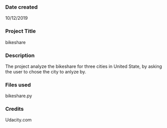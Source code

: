 ### Date created
10/12/2019

### Project Title
bikeshare

### Description
The project analyze the bikeshare for three cities in United State, by asking the user to chose the city to anlyze by.

### Files used
bikeshare.py

### Credits
Udacity.com

